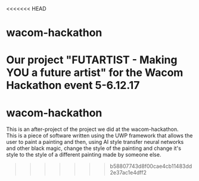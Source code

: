 <<<<<<< HEAD
# wacom-hackathon
Our project "FUTARTIST - Making YOU a future artist" for the Wacom Hackathon event 5-6.12.17 
=======
# wacom-hackathon  
This is an after-project of the project we did at the wacom-hackathon.  
This is a piece of software written using the UWP framework that allows the user to paint a painting and then, using AI style transfer neural networks and other black magic, change the style of the painting and change it's style to the style of a different painting made by someone else.
>>>>>>> b58807743d8f00cae4cb11483dd2e37ac1e4dff2
